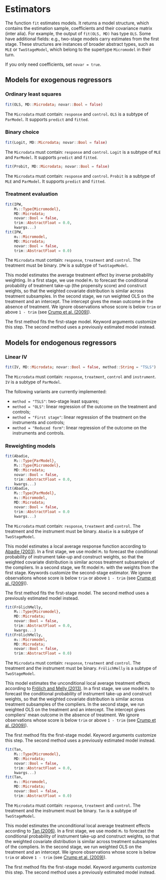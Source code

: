 # Estimators

The function `fit` estimates models. It returns a model structure, which contains
the estimation sample, coefficients and their covariance matrix (inter alia).
For example, the output of `fit(OLS, MD)` has type `OLS`.
Some have additional fields: e.g., two-stage models carry estimates from the first stage.
These structures are instances of broader abstract types, such as
`MLE` or `TwoStageModel`, which belong to the supertype `Micromodel` in their turn.

If you only need coefficients, set `novar = true`.

## Models for exogenous regressors

### Ordinary least squares

```julia
fit(OLS, MD::Microdata; novar::Bool = false)
```

The `Microdata` must contain: `response` and `control`.
`OLS` is a subtype of `ParModel`. It supports `predict` and `fitted`.

### Binary choice

```julia
fit(Logit, MD::Microdata; novar::Bool = false)
```

The `Microdata` must contain: `response` and `control`.
`Logit` is a subtype of `MLE` and `ParModel`. It supports `predict` and `fitted`.

```julia
fit(Probit, MD::Microdata; novar::Bool = false)
```

The `Microdata` must contain: `response` and `control`.
`Probit` is a subtype of `MLE` and `ParModel`. It supports `predict` and `fitted`.

### Treatment evaluation

```julia
fit(IPW,
    M₁::Type{Micromodel},
    MD::Microdata;
    novar::Bool = false,
    trim::AbstractFloat = 0.0,
    kwargs...)
fit(IPW,
    m₁::Micromodel,
    MD::Microdata;
    novar::Bool = false,
    trim::AbstractFloat = 0.0)
```

The `Microdata` must contain: `response`, `treatment` and `control`.
The treatment must be binary. `IPW` is a subtype of `TwoStageModel`.

This model estimates the average treatment effect by inverse probability weighting.
In a first stage, we use model `M₁` to forecast the conditional probability of
treatment take-up (the propensity score) and construct weights, so that
the weighted covariate distribution is similar across treatment subsamples.
In the second stage, we run weighted OLS on the treatment and an intercept.
The intercept gives the mean outcome in the absence of treatment.
We ignore observations whose score is below `trim` or above `1 - trim`
(see [Crump et al. (2009)](http://jstor.org/stable/27798811)).

The first method fits the first-stage model. Keyword arguments customize this step.
The second method uses a previously estimated model instead.

## Models for endogenous regressors

### Linear IV

```julia
fit(IV, MD::Microdata; novar::Bool = false, method::String = "TSLS")
```

The `Microdata` must contain: `response`, `treatment`, `control` and `instrument`.
`IV` is a subtype of `ParModel`.

The following variants are currently implemented:

- `method = "TSLS"`: two-stage least squares;
- `method = "OLS"`: linear regression of the outcome on the treatment and controls;
- `method = "First stage"`: linear regression of the treatment on the instruments and controls;
- `method = "Reduced form"`: linear regression of the outcome on the instruments and controls.

### Reweighting models

```julia
fit(Abadie,
    M₂::Type{ParModel},
    M₁::Type{Micromodel},
    MD::Microdata;
    novar::Bool = false,
    trim::AbstractFloat = 0.0,
    kwargs...)
fit(Abadie,
    M₂::Type{ParModel},
    m₁::Micromodel,
    MD::Microdata;
    novar::Bool = false,
    trim::AbstractFloat = 0.0
    kwargs...)
```

The `Microdata` must contain: `response`, `treatment` and `control`.
The treatment and the instrument must be binary. `Abadie` is a subtype of `TwoStageModel`.

This model estimates a local average response function according to
[Abadie (2003)](http://doi.org/10.1016/S0304-4076(02)00201-4).
In a first stage, we use model `M₁` to forecast the conditional probability of
instrument take-up and construct weights, so that the weighted covariate distribution
is similar across treatment subsamples of the compliers.
In a second stage, we fit model `M₂` with the weights from the first stage.
Keywords customize the second-stage estimator.
We ignore observations whose score is below `trim` or above `1 - trim`
(see [Crump et al. (2009)](http://jstor.org/stable/27798811)).

The first method fits the first-stage model.
The second method uses a previously estimated model instead.

```julia
fit(FrölichMelly,
    M₁::Type{Micromodel},
    MD::Microdata;
    novar::Bool = false,
    trim::AbstractFloat = 0.0,
    kwargs...)
fit(FrölichMelly,
    m₁::Micromodel,
    MD::Microdata;
    novar::Bool = false,
    trim::AbstractFloat = 0.0)
```

The `Microdata` must contain: `response`, `treatment` and `control`.
The treatment and the instrument must be binary.
`FrölichMelly` is a subtype of `TwoStageModel`.

This model estimates the unconditional local average treatment effects according to
[Frölich and Melly (2013)](http://doi.org/10.1080/07350015.2013.803869).
In a first stage, we use model `M₁` to forecast the conditional probability of
instrument take-up and construct weights, so that the weighted covariate distribution
is similar across treatment subsamples of the compliers.
In the second stage, we run weighted OLS on the treatment and an intercept.
The intercept gives compliers' mean outcome in the absence of treatment.
We ignore observations whose score is below `trim` or above `1 - trim`
(see [Crump et al. (2009)](http://jstor.org/stable/27798811)).

The first method fits the first-stage model. Keyword arguments customize this step.
The second method uses a previously estimated model instead.

```julia
fit(Tan,
    M₁::Type{Micromodel},
    MD::Microdata;
    novar::Bool = false,
    trim::AbstractFloat = 0.0,
    kwargs...)
fit(Tan,
    m₁::Micromodel,
    MD::Microdata;
    novar::Bool = false,
    trim::AbstractFloat = 0.0)
```

The `Microdata` must contain: `response`, `treatment` and `control`.
The treatment and the instrument must be binary. `Tan` is a subtype of `TwoStageModel`.

This model estimates the unconditional local average treatment effects according to
[Tan (2006)](http://doi.org/10.1198/016214505000001366).
In a first stage, we use model `M₁` to forecast the conditional probability of
instrument take-up and construct weights, so that the weighted covariate distribution
is similar across treatment subsamples of the compliers.
In the second stage, we run weighted OLS on the treatment and an intercept.
We ignore observations whose score is below `trim` or above `1 - trim`
(see [Crump et al. (2009)](http://jstor.org/stable/27798811)).

The first method fits the first-stage model. Keyword arguments customize this step.
The second method uses a previously estimated model instead.

